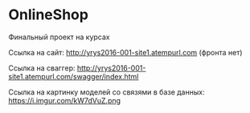 # OnlineShop

Финальный проект на курсах

Ссылка на сайт: http://yrys2016-001-site1.atempurl.com (фронта нет)

Ссылка на сваггер: http://yrys2016-001-site1.atempurl.com/swagger/index.html

Ссылка на картинку моделей со связями в базе данных: https://i.imgur.com/kW7dVuZ.png
